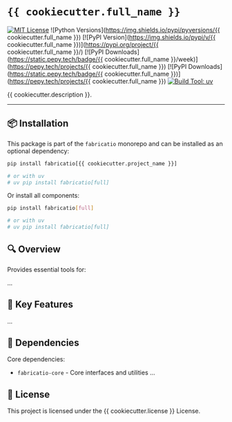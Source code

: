 # `{{ cookiecutter.full_name }}`

[![MIT License](https://img.shields.io/badge/license-MIT-blue.svg)](LICENSE)
![Python Versions](https://img.shields.io/pypi/pyversions/{{ cookiecutter.full_name }})
[![PyPI Version](https://img.shields.io/pypi/v/{{ cookiecutter.full_name }})](https://pypi.org/project/{{ cookiecutter.full_name }}/)
[![PyPI Downloads](https://static.pepy.tech/badge/{{ cookiecutter.full_name }}/week)](https://pepy.tech/projects/{{ cookiecutter.full_name }})
[![PyPI Downloads](https://static.pepy.tech/badge/{{ cookiecutter.full_name }})](https://pepy.tech/projects/{{ cookiecutter.full_name }})
[![Build Tool: uv](https://img.shields.io/badge/built%20with-uv-orange)](https://github.com/astral-sh/uv)


{{ cookiecutter.description }}.

---

## 📦 Installation

This package is part of the `fabricatio` monorepo and can be installed as an optional dependency:

```bash
pip install fabricatio[{{ cookiecutter.project_name }}]

# or with uv
# uv pip install fabricatio[full]
```

Or install all components:

```bash
pip install fabricatio[full]

# or with uv
# uv pip install fabricatio[full]
```

## 🔍 Overview

Provides essential tools for:

...



## 🧩 Key Features

...


## 🔗 Dependencies

Core dependencies:

- `fabricatio-core` - Core interfaces and utilities
  ...

## 📄 License

This project is licensed under the {{ cookiecutter.license }} License.